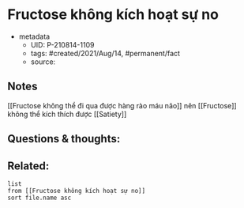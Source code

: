 ---
---

# Fructose không kích hoạt sự no

- metadata
	- UID: P-210814-1109
	- tags: #created/2021/Aug/14, #permanent/fact 
	- source: 

## Notes
[[Fructose không thể đi qua được hàng rào máu não]] nên [[Fructose]] không thể kích thích được [[Satiety]]

## Questions & thoughts:

## Related:
```dataview
list
from [[Fructose không kích hoạt sự no]]
sort file.name asc
```

